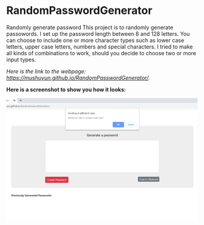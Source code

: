 # RandomPasswordGenerator

Randomly generate password
This project is to randomly generate passowords. I set up the password length between 8 and 128 letters. You can choose to include one or more character types such as lower case letters, upper case letters, numbers and special characters. I tried to make all kinds of combinations to work, should you decide to choose two or more input types. 

*Here is the link to the webpage: https://mushuyun.github.io/RandomPasswordGenerator/.*

**Here is a screenshot to show you how it looks:**


![](pwgenerator1.png?raw=true "Screen shot")

